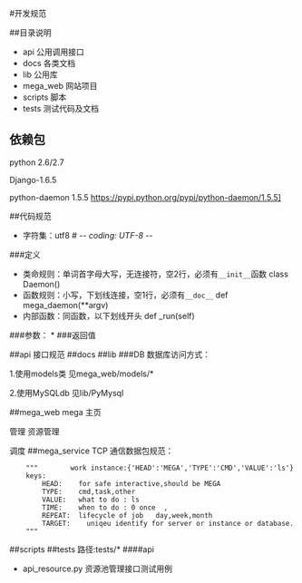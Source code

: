 #开发规范

##目录说明
* api  公用调用接口
* docs 各类文档
* lib  公用库
* mega_web  网站项目
* scripts   脚本
* tests		测试代码及文档

##  依赖包
python 2.6/2.7

Django-1.6.5

python-daemon 1.5.5  <a>https://pypi.python.org/pypi/python-daemon/1.5.5]</a>

##代码规范

* 字符集：utf8	# -*- coding: UTF-8 -*-


###定义

* 类命规则：单词首字母大写，无连接符，空2行，必须有`__init__`函数  class Daemon()
* 函数规则：小写，下划线连接，空1行，必须有`__doc__`   def mega_daemon(**argv)
* 内部函数：同函数，以下划线开头		def _run(self)

###参数：
*
###返回值
 
##api
接口规范
##docs
##lib
###DB
数据库访问方式：

1.使用models类 见mega_web/models/*

2.使用MySQLdb  见lib/PyMysql

##mega_web
mega   主页

管理    资源管理

调度
##mega_service
TCP 通信数据包规范：

        """        work instance:{'HEAD':'MEGA','TYPE':'CMD','VALUE':'ls'}
        keys:
            HEAD:    for safe interactive,should be MEGA
            TYPE:    cmd,task,other
            VALUE:   what to do : ls
            TIME:    when to do : 0 once  ,
            REPEAT:  lifecycle of job   day,week,month
            TARGET:    uniqeu identify for server or instance or database.
        """


##scripts
##tests
路径:tests/*
####api
* api_resource.py  资源池管理接口测试用例

  